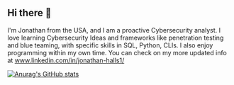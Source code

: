 ## Hi there 👋

I'm Jonathan from the USA, and I am a proactive Cybersecurity analyst. I love learning Cybersecurity Ideas and frameworks like penetration testing and blue teaming, with specific skills in SQL, Python, CLIs.
I also enjoy programming within my own time. You can check on my more updated info at www.linkedin.com/in/jonathan-halls1/

[![Anurag's GitHub stats](https://github-readme-stats.vercel.app/api?username=JonathanHalls)](https://github.com/anuraghazra/github-readme-stats)

